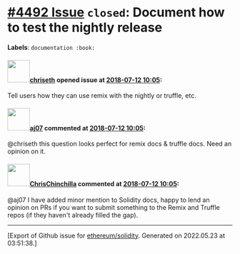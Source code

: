 # [\#4492 Issue](https://github.com/ethereum/solidity/issues/4492) `closed`: Document how to test the nightly release
**Labels**: `documentation :book:`


#### <img src="https://avatars.githubusercontent.com/u/9073706?v=4" width="50">[chriseth](https://github.com/chriseth) opened issue at [2018-07-12 10:05](https://github.com/ethereum/solidity/issues/4492):

Tell users how they can use remix with the nightly or truffle, etc.

#### <img src="https://avatars.githubusercontent.com/u/9623159?v=4" width="50">[aj07](https://github.com/aj07) commented at [2018-07-12 10:05](https://github.com/ethereum/solidity/issues/4492#issuecomment-407697178):

@chriseth this question looks perfect for remix docs & truffle docs. Need an opinion on it.

#### <img src="https://avatars.githubusercontent.com/u/42080?u=37db5129c5c71d0293952c8a1a2ef1c181e0e1d6&v=4" width="50">[ChrisChinchilla](https://github.com/ChrisChinchilla) commented at [2018-07-12 10:05](https://github.com/ethereum/solidity/issues/4492#issuecomment-491798209):

@aj07 I have added minor mention to Solidity docs, happy to lend an opinion on PRs if you want to submit something to the Remix and Truffle repos (if they haven't already filled the gap).


-------------------------------------------------------------------------------



[Export of Github issue for [ethereum/solidity](https://github.com/ethereum/solidity). Generated on 2022.05.23 at 03:51:38.]
